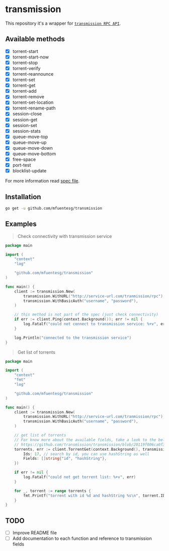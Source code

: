 # transmission

This repository it's a wrapper for [`transmission RPC API`](https://github.com/transmission/transmission/blob/master/extras/rpc-spec.txt).

## Available methods

- [x] torrent-start
- [x] torrent-start-now
- [x] torrent-stop
- [x] torrent-verify
- [x] torrent-reannounce
- [x] torrent-set
- [x] torrent-get
- [x] torrent-add
- [x] torrent-remove
- [x] torrent-set-location
- [x] torrent-rename-path
- [x] session-close
- [x] session-get
- [x] session-set
- [x] session-stats
- [x] queue-move-top
- [x] queue-move-up
- [x] queue-move-down
- [x] queue-move-bottom
- [x] free-space
- [x] port-test
- [x] blocklist-update

For more information read [spec file](https://github.com/transmission/transmission/blob/master/extras/rpc-spec.txt).

## Installation

```bash
go get -u github.com/mfuentesg/transmission
```

## Examples

> Check connectivity with transmission service

```go
package main

import (
    "context"
    "log"

    "github.com/mfuentesg/transmission"
)

func main() {
	client := transmission.New(
		transmission.WithURL("http://service-url.com/tranmission/rpc"),
		transmission.WithBasicAuth("username", "password"),
	)

    // this method is not part of the spec (just check connectivity)
    if err := client.Ping(context.Background()); err != nil {
        log.Fatalf("could not connect to transmission service: %+v", err)
    }

    log.Println("connected to the transmission service")
}
```

> Get list of torrents
```go
package main

import (
    "context"
    "fmt"
    "log"

    "github.com/mfuentesg/transmission"
)

func main() {
	client := transmission.New(
		transmission.WithURL("http://service-url.com/tranmission/rpc"),
		transmission.WithBasicAuth("username", "password"),
	)

    // get list of torrents
    // For know more about the available fields, take a look to the below link
    // https://github.com/transmission/transmission/blob/20119f006ca0f3a13245b379c74254c92f372910/extras/rpc-spec.txt#L111
    torrents, err := client.TorrentGet(context.Background(), transmission.TorrentGet{
        Ids: 17, // search by id, you can use hashString as well
        Fields: []string{"id", "hashString"},
    })

    if err != nil {
        log.Fatalf("could not get torrent list: %+v", err)
    }

    for _, torrent := range torrents {
    	fmt.Printf("torrent with id %d and hashString %s\n", torrent.ID, torrent.HashString)
    }
}
```

## TODO
- [ ] Improve README file
- [ ] Add documentation to each function and reference to transmission fields